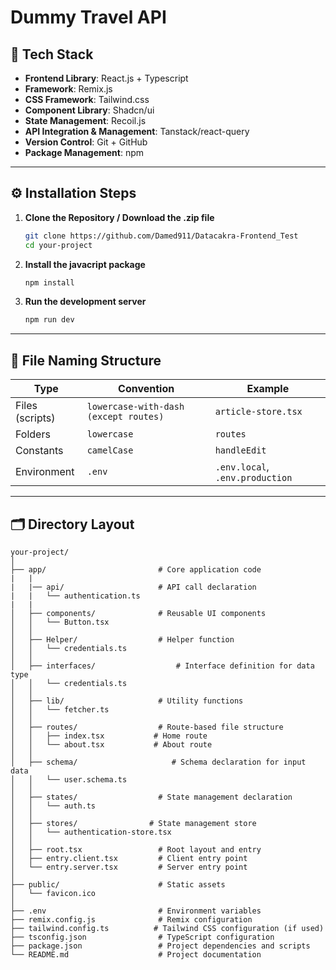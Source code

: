 # Dummy Travel API

## 🧱 Tech Stack

- **Frontend Library**: React.js + Typescript
- **Framework**: Remix.js
- **CSS Framework**: Tailwind.css
- **Component Library**: Shadcn/ui
- **State Management**: Recoil.js
- **API Integration & Management**: Tanstack/react-query
- **Version Control**: Git + GitHub
- **Package Management**: npm

---

## ⚙️ Installation Steps

1. **Clone the Repository / Download the .zip file**
   ```bash
   git clone https://github.com/Damed911/Datacakra-Frontend_Test
   cd your-project
   ```
2. **Install the javacript package**
   ```bash
   npm install
   ```
3. **Run the development server**
   ```bash
   npm run dev
   ```

---

## 📁 File Naming Structure

| Type            | Convention                            | Example                         |
| --------------- | ------------------------------------- | ------------------------------- |
| Files (scripts) | `lowercase-with-dash (except routes)` | `article-store.tsx`             |
| Folders         | `lowercase`                           | `routes`                        |
| Constants       | `camelCase`                           | `handleEdit`                    |
| Environment     | `.env`                                | `.env.local`, `.env.production` |

---

## 🗂️ Directory Layout

```plaintext
your-project/
│
├── app/                         # Core application code
|   |
|   |── api/                     # API call declaration
|   |   └── authentication.ts
|   |
│   ├── components/              # Reusable UI components
│   │   └── Button.tsx
│   │
│   ├── Helper/                  # Helper function
│   │   └── credentials.ts
│   │
│   ├── interfaces/                  # Interface definition for data type
│   │   └── credentials.ts
│   │
│   ├── lib/                     # Utility functions
│   │   └── fetcher.ts
│   │
│   ├── routes/                  # Route-based file structure
│   │   ├── index.tsx           # Home route
│   │   └── about.tsx           # About route
│   │
│   ├── schema/                     # Schema declaration for input data
│   │   └── user.schema.ts
│   │
│   ├── states/                  # State management declaration
│   │   └── auth.ts
│   │
│   ├── stores/                # State management store
│   │   └── authentication-store.tsx
│   │
│   ├── root.tsx                 # Root layout and entry
│   ├── entry.client.tsx         # Client entry point
│   └── entry.server.tsx         # Server entry point
│
├── public/                      # Static assets
│   └── favicon.ico
│
├── .env                         # Environment variables
├── remix.config.js              # Remix configuration
├── tailwind.config.ts          # Tailwind CSS configuration (if used)
├── tsconfig.json                # TypeScript configuration
├── package.json                 # Project dependencies and scripts
└── README.md                    # Project documentation

```

